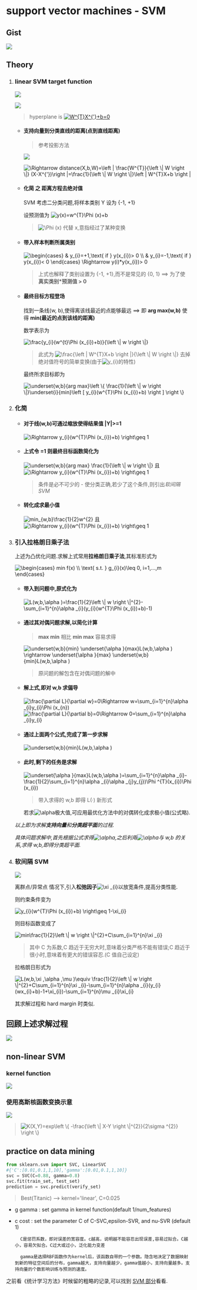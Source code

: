 # support vector machines - SVM

## Gist

![](images/gist.png)

## Theory

1. ### linear SVM target function

    ![](images/goal.PNG)

    ![](images/分类面.jpg)
    > hyperplane is <a href="https://www.codecogs.com/eqnedit.php?latex=W^{T}X^{'}&plus;b=0" target="_blank"><img src="https://latex.codecogs.com/gif.latex?W^{T}X^{'}&plus;b=0" title="W^{T}X^{'}+b=0" /></a>

    + #### 支持向量到分类直线的距离(点到直线距离)
        > 参考投影方法

        ![](images/dis_vec_to_hyperplane.PNG)

        <img src="https://latex.codecogs.com/gif.latex?\Rightarrow&space;distance(X,b,W)=\left&space;|&space;\frac{W^{T}}{\left&space;\|&space;W&space;\right&space;\|}&space;(X-X^{'})\right&space;|=\frac{1}{\left&space;\|&space;W&space;\right&space;\|}\left&space;|&space;W^{T}X&plus;b&space;\right&space;|" title="\Rightarrow distance(X,b,W)=\left | \frac{W^{T}}{\left \| W \right \|} (X-X^{'})\right |=\frac{1}{\left \| W \right \|}\left | W^{T}X+b \right |" />

    + #### 化简 之 距离方程去绝对值

        SVM 考虑二分类问题,将样本类别 Y 设为 {-1, +1}

        设预测值为 <img src="https://latex.codecogs.com/gif.latex?y(x)=w^{T}\Phi&space;(x)&plus;b" title="y(x)=w^{T}\Phi (x)+b" />
        > <img src="https://latex.codecogs.com/gif.latex?\Phi&space;(x)" title="\Phi (x)" /> 代替 x,意指经过了某种变换

    + #### 带入样本判断所属类别

        <img src="https://latex.codecogs.com/gif.latex?\begin{cases}&space;&&space;y_{i}=&plus;1,\text{&space;if&space;}&space;y(x_{i})>&space;0&space;\\&space;&&space;y_{i}=-1,\text{&space;if&space;}&space;y(x_{i})<&space;0&space;\end{cases}&space;\Rightarrow&space;y(i)*y(x_{i})>&space;0" title="\begin{cases} & y_{i}=+1,\text{ if } y(x_{i})> 0 \\ & y_{i}=-1,\text{ if } y(x_{i})< 0 \end{cases} \Rightarrow y(i)*y(x_{i})> 0" />

        > 上式也解释了类别设置为 {-1, +1},而不是常见的 {0, 1} ==> 为了使 **真实类别*预测值 > 0**

    + #### 最终目标方程登场

        找到一条线(w, b),使得离该线最近的点能够最远 ==> 即 **arg max(w,b)** 使得 **min(最近的点到该线的距离)**

        数学表示为

        <img src="https://latex.codecogs.com/gif.latex?\frac{y_{i}(w^{t}\Phi&space;(x_{i})&plus;b)}{\left&space;\|&space;w&space;\right&space;\|}" title="\frac{y_{i}(w^{t}\Phi (x_{i})+b)}{\left \| w \right \|}" />

        > 此式为 <img src="https://latex.codecogs.com/gif.latex?\frac{\left&space;|&space;W^{T}X&plus;b&space;\right&space;|}{\left&space;\|&space;W&space;\right&space;\|}" title="\frac{\left | W^{T}X+b \right |}{\left \| W \right \|}" /> 去掉绝对值符号的简单变换(由于<img src="https://latex.codecogs.com/gif.latex?y_{i}" title="y_{i}" />的特性)

        最终所求目标即为

        <img src="https://latex.codecogs.com/gif.latex?\underset{w,b}{arg&space;max}\left&space;\{&space;\frac{1}{\left&space;\|&space;w&space;\right&space;\|}\underset{i}{min}\left&space;[&space;y_{i}(w^{T}\Phi&space;(x_{i})&plus;b)&space;\right&space;]&space;\right&space;\}" title="\underset{w,b}{arg max}\left \{ \frac{1}{\left \| w \right \|}\underset{i}{min}\left [ y_{i}(w^{T}\Phi (x_{i})+b) \right ] \right \}" />

1. ### 化简

    + #### 对于线(w,b)可通过缩放使得结果值 **|Y|>=1**

        <img src="https://latex.codecogs.com/gif.latex?\Rightarrow&space;y_{i}(w^{T}\Phi&space;(x_{i})&plus;b)&space;\right\geq&space;1" title="\Rightarrow y_{i}(w^{T}\Phi (x_{i})+b) \right\geq 1" />

    + #### 上式令 **=1** 则最终目标函数简化为

        <img src="https://latex.codecogs.com/gif.latex?\underset{w,b}{arg&space;max}&space;\frac{1}{\left&space;\|&space;w&space;\right&space;\|}" title="\underset{w,b}{arg max} \frac{1}{\left \| w \right \|}" /> 且 <img src="https://latex.codecogs.com/gif.latex?y_{i}(w^{T}\Phi&space;(x_{i})&plus;b)&space;\right\geq&space;1" title="\Rightarrow y_{i}(w^{T}\Phi (x_{i})+b) \right\geq 1" />
        > 条件是必不可少的 - 使分类正确,若少了这个条件,则引出*软间隔 SVM*

    + #### 转化成求最小值

        <img src="https://latex.codecogs.com/gif.latex?min_{w,b}\frac{1}{2}w^{2}" title="min_{w,b}\frac{1}{2}w^{2}" /> 且 <img src="https://latex.codecogs.com/gif.latex?y_{i}(w^{T}\Phi&space;(x_{i})&plus;b)&space;\right\geq&space;1" title="\Rightarrow y_{i}(w^{T}\Phi (x_{i})+b) \right\geq 1" />

1. ### 引入拉格朗日乘子法

    上述为凸优化问题.求解上式常用**拉格朗日乘子法**,其标准形式为

    <img src="https://latex.codecogs.com/gif.latex?\begin{cases}&space;min&space;f(x)&space;\\&space;\text{&space;s.t.&space;}&space;g_{i}(x)\leq&space;0,&space;i=1,...,m&space;\end{cases}" title="\begin{cases} min f(x) \\ \text{ s.t. } g_{i}(x)\leq 0, i=1,...,m \end{cases}" />

    + #### 带入到问题中,原式化为

        <img src="https://latex.codecogs.com/gif.latex?L(w,b,\alpha&space;)=\frac{1}{2}\left&space;\|&space;w&space;\right&space;\|^{2}-\sum_{i=1}^{n}\alpha&space;_{i}(y_{i}(w^{T}\Phi&space;(x_{i})&plus;b)-1)" title="L(w,b,\alpha )=\frac{1}{2}\left \| w \right \|^{2}-\sum_{i=1}^{n}\alpha _{i}(y_{i}(w^{T}\Phi (x_{i})+b)-1)" />

    + #### 通过其对偶问题求解,以简化计算
        > **max min** 相比 **min max** 容易求得

        <img src="https://latex.codecogs.com/gif.latex?\underset{w,b}{min}&space;\underset{\alpha&space;}{max}L(w,b,\alpha&space;)&space;\rightarrow&space;\underset{\alpha&space;}{max}&space;\underset{w,b}{min}L(w,b,\alpha&space;)" title="\underset{w,b}{min} \underset{\alpha }{max}L(w,b,\alpha ) \rightarrow \underset{\alpha }{max} \underset{w,b}{min}L(w,b,\alpha )" />

        > 原问题的解包含在对偶问题的解中

    + #### 解上式,即对 **w,b** 求偏导

        <img src="https://latex.codecogs.com/gif.latex?\frac{\partial&space;L}{\partial&space;w}=0\Rightarrow&space;w=\sum_{i=1}^{n}\alpha&space;_{i}y_{i}\Phi&space;(x_{n})" title="\frac{\partial L}{\partial w}=0\Rightarrow w=\sum_{i=1}^{n}\alpha _{i}y_{i}\Phi (x_{n})" />

        <img src="https://latex.codecogs.com/gif.latex?\frac{\partial&space;L}{\partial&space;b}=0\Rightarrow&space;0=\sum_{i=1}^{n}\alpha&space;_{i}y_{i}" title="\frac{\partial L}{\partial b}=0\Rightarrow 0=\sum_{i=1}^{n}\alpha _{i}y_{i}" />

    + #### 通过上面两个公式,完成了第一步求解

        <img src="https://latex.codecogs.com/gif.latex?\underset{w,b}{min}L(w,b,\alpha&space;)" title="\underset{w,b}{min}L(w,b,\alpha )" />

    + #### 此时,剩下的任务是求解

        <img src="https://latex.codecogs.com/gif.latex?\underset{\alpha&space;}{max}L(w,b,\alpha&space;)=\sum_{i=1}^{n}\alpha&space;_{i}-\frac{1}{2}\sum_{i=1}^{n}\alpha&space;_{i}\alpha&space;_{j}y_{j})\Phi&space;^{T}(x_{i})\Phi&space;(x_{i})" title="\underset{\alpha }{max}L(w,b,\alpha )=\sum_{i=1}^{n}\alpha _{i}-\frac{1}{2}\sum_{i=1}^{n}\alpha _{i}\alpha _{j}y_{j})\Phi ^{T}(x_{i})\Phi (x_{i})" />

        > 带入求得的 w,b 即得 L(·) 新形式

        若求<img src="https://latex.codecogs.com/gif.latex?\alpha" title="\alpha" />极大值,可应用最优化方法中的对偶转化成求极小值(公式略).

    _以上即为求解**支持向量**和**分类超平面**的过程._

    _具体问题求解中,首先根据公式求得<img src="https://latex.codecogs.com/gif.latex?\alpha" title="\alpha" />,之后利用<img src="https://latex.codecogs.com/gif.latex?\alpha" title="\alpha" />与 w,b 的关系,求得 w,b,即得分类超平面._

1. ### 软间隔 SVM

    ![](images/软间隔.PNG)

    离群点/异常点 情况下,引入**松弛因子**<img src="https://latex.codecogs.com/gif.latex?\xi&space;_{i}" title="\xi _{i}" />以放宽条件,提高分类性能.

    则约束条件变为

    <img src="https://latex.codecogs.com/gif.latex?y_{i}(w^{T}\Phi&space;(x_{i})&plus;b)&space;\right\geq&space;1-\xi_{i}" title="y_{i}(w^{T}\Phi (x_{i})+b) \right\geq 1-\xi_{i}" />

    则目标函数变成了

    <img src="https://latex.codecogs.com/gif.latex?min\frac{1}{2}\left&space;\|&space;w&space;\right&space;\|^{2}&plus;C\sum_{i=1}^{n}\xi&space;_{i}" title="min\frac{1}{2}\left \| w \right \|^{2}+C\sum_{i=1}^{n}\xi _{i}" />

    > 其中 C 为系数,C 趋近于无穷大时,意味着分类严格不能有错误;C 趋近于很小时,意味着有更大的错误容忍.(C 值自己设定)

    拉格朗日形式为

    <img src="https://latex.codecogs.com/gif.latex?L(w,b,\xi&space;,\alpha&space;,\mu&space;)\equiv&space;\frac{1}{2}\left&space;\|&space;w&space;\right&space;\|^{2}&plus;C\sum_{i=1}^{n}\xi&space;_{i}-\sum_{i=1}^{n}\alpha&space;_{i}(y_{i}(wx_{i}&plus;b)-1&plus;\xi_{i})-\sum_{i=1}^{n}\mu&space;_{i}\xi_{i}" title="L(w,b,\xi ,\alpha ,\mu )\equiv \frac{1}{2}\left \| w \right \|^{2}+C\sum_{i=1}^{n}\xi _{i}-\sum_{i=1}^{n}\alpha _{i}(y_{i}(wx_{i}+b)-1+\xi_{i})-\sum_{i=1}^{n}\mu _{i}\xi_{i}" />

    其求解过程和 hard margin 时类似.

## 回顾上述求解过程

![](images/procedure.png)

## non-linear SVM

### kernel function

![](images/kernel_func.gif)

### 使用高斯核函数变换示意

![](images/gauss_kernel.PNG)
> <img src="https://latex.codecogs.com/gif.latex?K(X,Y)=exp\left&space;\{&space;-\frac{\left&space;\|&space;X-Y&space;\right&space;\|^{2}}{2\sigma&space;^{2}}&space;\right&space;\}" title="K(X,Y)=exp\left \{ -\frac{\left \| X-Y \right \|^{2}}{2\sigma ^{2}} \right \}" />

## practice on data mining

```python
from sklearn.svm import SVC, LinearSVC
#{'C':[0.01,0.1,1,10],'gamma':[0.01,0.1,1,10]}
svc = SVC(C=0.88, gamma=0.8)
svc.fit(train_set, test_set)
prediction = svc.predict(verify_set)
```
> Best(Titanic) --> kernel='linear', C=0.025

- g gamma : set gamma in kernel function(default 1/num_features)
- c cost : set the parameter C of C-SVC,epsilon-SVR, and nu-SVR (default 1)

        C是惩罚系数，即对误差的宽容度。c越高，说明越不能容忍出现误差,容易过拟合。C越小，容易欠拟合。C过大或过小，泛化能力变差

        gamma是选择RBF函数作为kernel后，该函数自带的一个参数。隐含地决定了数据映射到新的特征空间后的分布，gamma越大，支持向量越少，gamma值越小，支持向量越多。支持向量的个数影响训练与预测的速度。

之前看《统计学习方法》时候留的粗略的记录,可以找到 [SVM 部分](https://github.com/luanxxys/computer_science/blob/master/machine_learning/%E3%80%8A%E7%BB%9F%E8%AE%A1%E5%AD%A6%E4%B9%A0%E6%96%B9%E6%B3%95%E3%80%8B/readme.md)看看.
